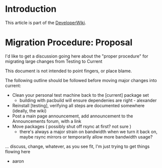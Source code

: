 # Introduction

This article is part of the [DeveloperWiki](/index.php/DeveloperWiki "DeveloperWiki").

# Migration Procedure: Proposal

I'd like to get a discussion going here about the "proper procedure" for migrating large changes from Testing to Current

This document is not intended to point fingers, or place blame.

The following outline should be followed before moving major changes into current:

*   Clean your personal test machine back to the [current] package set
    *   building with pacbuild will ensure dependenies are right - alexander
*   Reinstall [testing], verifying all steps are documented somewhere (ideally, the wiki)
*   Post a main page announcement, add announcement to the Announcements forum, with a link
*   Move packages ( possibly shut off rsync at first? not sure )
    *   there's always a major strain on bandwidth when we turn it back on, maybe rsync mirrors or temporarily allow more bandwidth usage?

... discuss, change, whatever, as you see fit, I'm just trying to get things flowing here

- aaron